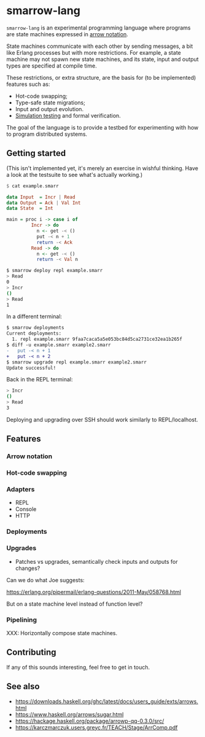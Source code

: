 # smarrow-lang

`smarrow-lang` is an experimental programming language where programs are state
machines expressed in
[arrow notation](https://www.haskell.org/arrows/syntax.html).

State machines communicate with each other by sending messages, a bit like
Erlang processes but with more restrictions. For example, a state machine may
not spawn new state machines, and its state, input and output types are
specified at compile time.

These restrictions, or extra structure, are the basis for (to be implemented)
features such as:

* Hot-code swapping;
* Type-safe state migrations;
* Input and output evolution.
* [Simulation testing](https://apple.github.io/foundationdb/testing.html) and
  formal verification.

The goal of the language is to provide a testbed for experimenting with how to
program distributed systems.

## Getting started

(This isn't implemented yet, it's merely an exercise in wishful thinking. Have a
look at the testsuite to see what's actually working.)

```haskell
$ cat example.smarr

data Input  = Incr | Read
data Output = Ack | Val Int
data State  = Int

main = proc i -> case i of
         Incr -> do
           n <- get -< ()
           put -< n + 1
           return -< Ack
         Read -> do
           n <- get -< ()
           return -< Val n
```
```bash
$ smarrow deploy repl example.smarr
> Read
0
> Incr
()
> Read
1
```

In a different terminal:

```diff
$ smarrow deployments
Current deployments:
  1. repl example.smarr 9faa7caca5a5e053bc84d5ca2731ce32ea1b265f
$ diff -u example.smarr example2.smarr
-   put -< n + 1
+   put -< n + 2
$ smarrow upgrade repl example.smarr example2.smarr
Update successful!
```

Back in the REPL terminal:

```bash
> Incr
()
> Read
3
```

Deploying and upgrading over SSH should work similarly to REPL/localhost.

## Features

### Arrow notation

### Hot-code swapping

### Adapters

* REPL
* Console
* HTTP

### Deployments

### Upgrades

* Patches vs upgrades, semantically check inputs and outputs for changes?

Can we do what Joe suggests:

  https://erlang.org/pipermail/erlang-questions/2011-May/058768.html

But on a state machine level instead of function level?

### Pipelining

XXX: Horizontally compose state machines.

## Contributing

If any of this sounds interesting, feel free to get in touch.


## See also

* https://downloads.haskell.org/ghc/latest/docs/users_guide/exts/arrows.html
* https://www.haskell.org/arrows/sugar.html
* https://hackage.haskell.org/package/arrowp-qq-0.3.0/src/
* https://karczmarczuk.users.greyc.fr/TEACH/Stage/ArrComp.pdf
